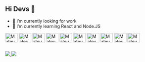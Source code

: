 ## Hi Devs 👋

- 🔭 I’m currently looking for work
- 🌱 I’m currently learning React and Node.JS

<div>
  <img align="center" alt="Mateus-Js" height="30" width="40" src="https://cdn.jsdelivr.net/gh/devicons/devicon@latest/icons/javascript/javascript-original.svg">
  <img align="center" alt="Mateus-Ts" height="30" width="40" src="https://cdn.jsdelivr.net/gh/devicons/devicon@latest/icons/typescript/typescript-original.svg">
  <img align="center" alt="Mateus-React" height="30" width="40" src="https://cdn.jsdelivr.net/gh/devicons/devicon@latest/icons/react/react-original.svg">
  <img align="center" alt="Mateus-Nodejs" height="30" width="40" src="https://cdn.jsdelivr.net/gh/devicons/devicon@latest/icons/nodejs/nodejs-original-wordmark.svg">        
  <img align="center" alt="Mateus-Angular" height="30" width="40" src="https://cdn.jsdelivr.net/gh/devicons/devicon@latest/icons/angular/angular-original.svg">
  <img align="center" alt="Mateus-Vite" height="30" width="40" src="https://cdn.jsdelivr.net/gh/devicons/devicon@latest/icons/vitejs/vitejs-original.svg">
  <img align="center" alt="Mateus-HTML" height="30" width="40" src="https://cdn.jsdelivr.net/gh/devicons/devicon@latest/icons/html5/html5-original.svg">
  <img align="center" alt="Mateus-CSS" height="30" width="40" src="https://cdn.jsdelivr.net/gh/devicons/devicon@latest/icons/css3/css3-original.svg">
  <img align="center" alt="Mateus-Csharp" height="30" width="40" src="https://cdn.jsdelivr.net/gh/devicons/devicon@latest/icons/csharp/csharp-original.svg">
  <img align="center" alt="Mateus-Unity" height="30" width="40" src="https://cdn.jsdelivr.net/gh/devicons/devicon@latest/icons/unity/unity-original.svg">          
</div>

## 

<a href="https://www.linkedin.com/in/mateus-alcantara-dev" target="_blank"><img src="https://img.shields.io/badge/LinkedIn-0077B5?style=for-the-badge&logo=linkedin&logoColor=white">
<a href="https://discord.gg/RxZZFRYHpS" target="_blank"><img src="https://img.shields.io/badge/Discord-7289DA?style=for-the-badge&logo=discord&logoColor=white">


